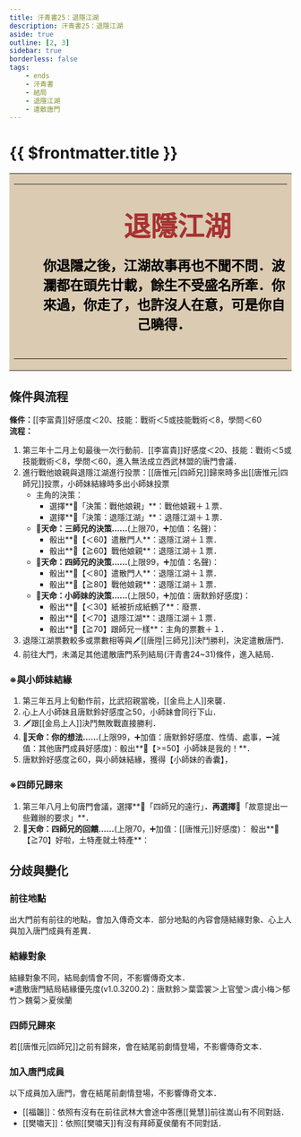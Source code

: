 ```yaml
---
title: 汗青書25：退隱江湖
description: 汗青書25：退隱江湖
aside: true
outline: [2, 3]
sidebar: true
borderless: false
tags:
    - ends
    - 汗青書
    - 結局
    - 退隱江湖
    - 遣散唐門
---
```


# {{ $frontmatter.title }}

<table style="text-align:center;">
    <tr>
        <td WIDTH=565 BGCOLOR="#dacbb2">
            <hr><br>
            <font size="7" color="#a83232"><strong>&emsp;&emsp;退隱江湖</strong></font>
            <br>
            <br>
            <font size="5" color="000000">
            <strong>
            &emsp;&emsp;你退隱之後，江湖故事再也不聞不問．波<br>
            &emsp;&emsp;瀾都在頭先廿載，餘生不受盛名所牽．你<br>
            &emsp;&emsp;來過，你走了，也許沒人在意，可是你自<br>
            &emsp;&emsp;己曉得．<br>
            <br>
            </strong>
            </font>
            <hr>
        </td>
    </tr>
</table>

## 條件與流程

<strong>條件：</strong>[[李富貴]]好感度＜20、技能：戰術＜5或技能戰術＜8，學問＜60<br>
**流程：**<br>
1. 第三年十二月上旬最後一次行動前．[[李富貴]]好感度＜20、技能：戰術＜5或技能戰術＜8，學問＜60，進入無法成立西武林盟的唐門會議．
2. 進行戰他娘親與退隱江湖進行投票：[[唐惟元|四師兄]]歸來時多出[[唐惟元|四師兄]]投票，<Girl0Icon>小師妹</Girl0Icon>結緣時多出<Girl0Icon>小師妹</Girl0Icon>投票
   + 主角的決策：
     + 選擇**📜「決策：戰他娘親」**：戰他娘親＋１票．
     + 選擇**📜「決策：退隱江湖」**：退隱江湖＋１票．
   + **🎲天命：三師兄的決策......**(上限70，➕加值：名聲)：
     + 骰出**🧾【＜60】遣散門人**：退隱江湖＋１票．
     + 骰出**🧾【≧60】戰他娘親**：退隱江湖＋１票．
   + **🎲天命：四師兄的決策......**(上限99，➕加值：名聲)：
     + 骰出**🧾【＜80】遣散門人**：退隱江湖＋１票．
     + 骰出**🧾【≧80】戰他娘親**：退隱江湖＋１票．
   + **🎲天命：小師妹的決策......**(上限50，➕加值：<Girl0Icon :size="`small`">唐默鈴</Girl0Icon>好感度)：
     + 骰出**🧾【＜30】紙被折成紙鶴了**：廢票．
     + 骰出**🧾【＜70】退隱江湖**：退隱江湖＋１票．
     + 骰出**🧾【≧70】跟師兄一樣**：主角的票數＋１．
4. 退隱江湖票數較多或票數相等與🗡️[[唐陞|三師兄]]決鬥勝利，決定遣散唐門．
5. 前往大門，未滿足其他遣散唐門系列結局(汗青書24~31)條件，進入結局．

### ※與小師妹結緣
1. 第三年五月上旬動作前，比武招親當晚，[[金烏上人]]來襲．
2. 心上人<Girl0Icon>小師妹</Girl0Icon>且<Girl0Icon>唐默鈴</Girl0Icon>好感度≧50，<Girl0Icon>小師妹</Girl0Icon>會同行下山．
3. 🗡️跟[[金烏上人]]決鬥無敗戰直接勝利．
4. **🎲天命：你的想法......**(上限99，➕加值：<Girl0Icon>唐默鈴</Girl0Icon>好感度、性情、處事，➖減值：其他唐門成員好感度)：骰出**🧾【>=50】小師妹是我的！**．
5. <Girl0Icon>唐默鈴</Girl0Icon>好感度≧60，與<Girl0Icon>小師妹</Girl0Icon>結緣，獲得【小師妹的香囊】，

### ※四師兄歸來
1. 第三年八月上旬唐門會議，選擇**📜「四師兄的遠行」**．再選擇**📖「故意提出一些難辦的要求」**．
2. **🎲天命：四師兄的回饋......**(上限70，➕加值：[[唐惟元]]好感度)： 骰出**🧾【≧70】好啦，土特產就土特產**：

## 分歧與變化

### 前往地點
出大門前有前往的地點，會加入傳奇文本．部分地點的內容會隨結緣對象、心上人與加入唐門成員有差異．

### 結緣對象
結緣對象不同，結局劇情會不同，不影響傳奇文本．<br>
※遣散唐門結局結緣優先度(v1.0.3200.2)：<Girl0Icon>唐默鈴</Girl0Icon>＞<Girl2Icon>葉雲裳</Girl2Icon>＞<Girl4Icon>上官瑩</Girl4Icon>＞<Girl3Icon>虞小梅</Girl3Icon>＞<Girl6Icon>郁竹</Girl6Icon>＞<Girl7Icon>魏菊</Girl7Icon>＞<Girl5Icon>夏侯蘭</Girl5Icon>

### 四師兄歸來
若[[唐惟元|四師兄]]之前有歸來，會在結尾前劇情登場，不影響傳奇文本．

### 加入唐門成員
以下成員加入唐門，會在結尾前劇情登場，不影響傳奇文本．
+ [[福韞]]：依照有沒有在前往武林大會途中答應[[覺慧]]前往嵩山有不同對話．
+ [[樊嘯天]]：依照[[樊嘯天]]有沒有拜師<Girl5Icon>夏侯蘭</Girl5Icon>有不同對話．
